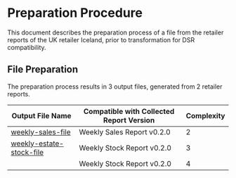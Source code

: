 # Preparation Procedure

This document describes the preparation process of a file from the retailer reports of the UK retailer Iceland, prior to transformation for DSR compatibility.

## File Preparation

The preparation process results in 3 output files, generated from 2 retailer reports.

<table><thead><tr><th data-type="content-ref">Output File Name</th><th>Compatible with Collected Report Version</th><th data-type="rating" data-max="5">Complexity</th></tr></thead><tbody><tr><td><a href="file-processing/weekly-sales-file/">weekly-sales-file</a></td><td>Weekly Sales Report v0.2.0</td><td>2</td></tr><tr><td><a href="file-processing/weekly-estate-stock-file/">weekly-estate-stock-file</a></td><td>Weekly Stock Report v0.2.0</td><td>3</td></tr><tr><td></td><td>Weekly Stock Report v0.2.0</td><td>4</td></tr></tbody></table>

